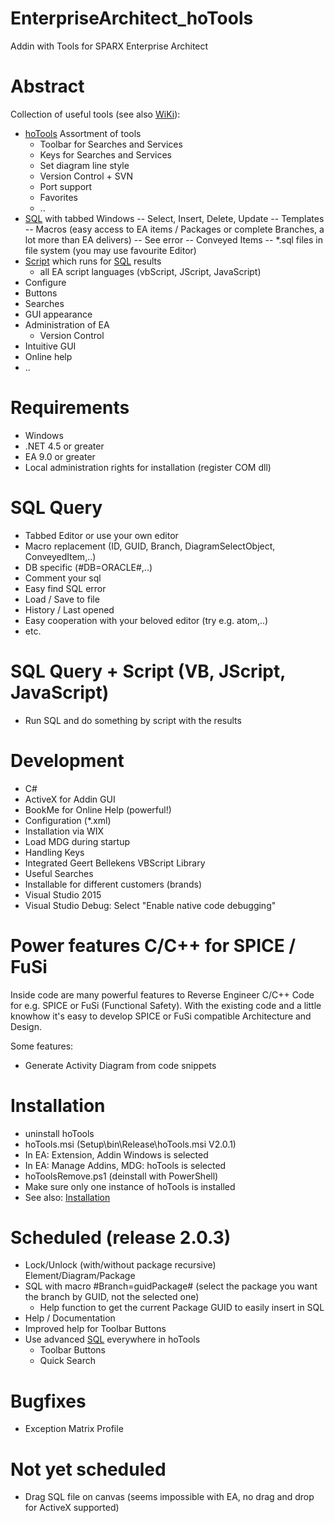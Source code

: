 # EnterpriseArchitect_hoTools
Addin with Tools for SPARX Enterprise Architect

# Abstract
Collection of useful tools (see also [WiKi](https://github.com/Helmut-Ortmann/EnterpriseArchitect_hoTools/wiki/home)):

- [hoTools](https://github.com/Helmut-Ortmann/EnterpriseArchitect_hoTools/wiki/hoTools) Assortment of tools
  - Toolbar for Searches and Services
  - Keys for Searches and Services 
  - Set diagram line style
  - Version Control + SVN
  - Port support
  - Favorites
  - ..
- [SQL](https://github.com/Helmut-Ortmann/EnterpriseArchitect_hoTools/wiki/SQL) with tabbed Windows
    -- Select, Insert, Delete, Update
    -- Templates
    -- Macros (easy access to EA items / Packages or complete Branches, a lot more than EA delivers)
    -- See error
    -- Conveyed Items
    -- *.sql files in file system (you may use favourite Editor)
- [Script](https://github.com/Helmut-Ortmann/EnterpriseArchitect_hoTools/wiki/Script) which runs for [SQL](https://github.com/Helmut-Ortmann/EnterpriseArchitect_hoTools/wiki/SQL) results 
  - all EA script languages (vbScript, JScript, JavaScript) 
- Configure
 - Buttons
 - Searches
 - GUI appearance
- Administration of EA
  - Version Control
- Intuitive GUI
- Online help
- ..

# Requirements
- Windows
- .NET 4.5 or greater
- EA 9.0 or greater
- Local administration rights for installation (register COM dll)


# SQL Query
- Tabbed Editor or use your own editor
- Macro replacement (ID, GUID, Branch, DiagramSelectObject, ConveyedItem,..)
- DB specific (#DB=ORACLE#,..)
- Comment your sql
- Easy find SQL error
- Load / Save to file
- History / Last opened
- Easy cooperation with your beloved editor (try e.g. atom,..)
- etc.

# SQL Query + Script (VB, JScript, JavaScript)
- Run SQL and do something by script with the results

# Development
- C#
- ActiveX for Addin GUI
- BookMe for Online Help (powerful!)
- Configuration (*.xml)
- Installation via WIX
- Load MDG during startup
- Handling Keys
- Integrated Geert Bellekens VBScript Library
- Useful Searches
- Installable for different customers (brands)
- Visual Studio 2015
- Visual Studio Debug: Select "Enable native code debugging"

# Power features C/C++ for SPICE / FuSi #
Inside code are many powerful features to Reverse Engineer C/C++ Code for e.g. SPICE or FuSi (Functional Safety). With the existing code and a little knowhow it's easy to develop SPICE or FuSi compatible Architecture and Design.

Some features:
- Generate Activity Diagram from code snippets

# Installation 
- uninstall hoTools
- hoTools.msi  (Setup\bin\Release\hoTools.msi V2.0.1)
- In EA: Extension, Addin Windows is selected
- In EA: Manage Addins, MDG: hoTools is selected
- hoToolsRemove.ps1 (deinstall with PowerShell)
- Make sure only one instance of hoTools is installed
- See also: [Installation](https://github.com/Helmut-Ortmann/EnterpriseArchitect_hoTools/wiki/Installation)

# Scheduled (release 2.0.3)
- Lock/Unlock (with/without package recursive) Element/Diagram/Package
- SQL with macro #Branch=guidPackage# (select the package you want the branch by GUID, not the selected one)
  - Help function to get the current Package GUID to easily insert in SQL
- Help / Documentation
 - Improved help for Toolbar Buttons
 - Use advanced [SQL](https://github.com/Helmut-Ortmann/EnterpriseArchitect_hoTools/wiki/SQL) everywhere in hoTools
   - Toolbar Buttons
   - Quick Search 

 # Bugfixes
- Exception Matrix Profile

# Not yet scheduled
- Drag SQL file on canvas
  (seems impossible with EA, no drag and drop for ActiveX supported)

